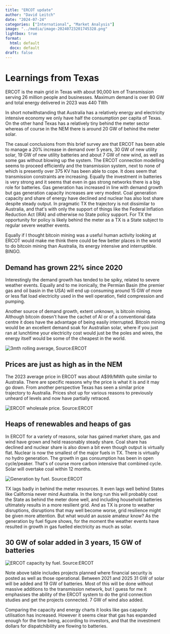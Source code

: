 ```yaml
---
title: "ERCOT update"
author: "David Leitch"
date: "2024-07-24"
categories: ["International", "Market Analysis"]
image: "../media/image-20240723201745328.png"
lightbox: true
format:
  html: default
  docx: default
draft: false
---
```


# Learnings from Texas

ERCOT is the main grid in Texas with about 90,000 km of Transmission serving 26 million people and businesses. Maximum demand is over 80 GW and total energy delivered in 2023 was 440 TWh

In short notwithstanding that Australia has a relatively energy and electricity intensive economy we only have half the consumption per capita of Texas. On the other hand Texas has a relatively tiny behind the meter sector whereas of course in the NEM there is around 20 GW of behind the meter solar.

The casual conclusions from this brief survey are that ERCOT has been able to manage a 20% increase in demand over 5 years, 30 GW of new utility solar, 19 GW of new utility batteries and about 7 GW of new wind, as well as some gas without blowing up the system. The ERCOT connection modelling seems to proceed efficiently and the transmission system, next to none of which is presently over 375 KV has been able to cope. It does seem that transmission constraints are increasing. Equally the investment in batteries is very strong and it seems that even in gas strong networks there is a big role for batteries. Gas generation has increased in line with demand growth but gas generation capacity increases are very modest. Coal generation capacity and share of energy have declined and nuclear has also lost share despite steady output. In pragmatic TX the trajectory is not dissimilar to Australia, and that's with only the support of things like the Federal Inflation Reduction Act (IRA) and otherwise no State policy support. For TX the opportunity for policy is likely behind the meter as a TX is a State subject to regular severe weather events.

Equally if I thought bitcoin mining was a useful human activity looking at ERCOT would make me think there could be few better places in the world to do bitcoin mining than Australia, its energy intensive and interruptible. BINGO. 

## Demand has grown 22% since 2020 

Interestingly the demand growth has tended to be spiky, related to severe weather events. Equally and to me ironically, the Permian Basin (the premier gas and oil basin in the USA) will end up consuming around 15 GW of more or less flat load electricity used in the well operation, field compression and pumping.

Another source of demand growth, extent unknown, is bitcoin mining. Although bitcoin doesn't have the cachet of AI or of a conventional data centre it does have the advantage of being easily interrupted. Bitcoin mining would be an excellent demand soak for Australian solar, where if you just ran at lunchtime your electricity cost would just be the poles and wires, the energy itself would be some of the cheapest in the world.

![3mth rolling average, Source:ERCOT](../media/image-20240723201745328.png)

## Prices are just as high as in the NEM

The 2023 average price in ERCOT was about A$99/MWh quite similar to Australia. There are specific reasons why the price is what it is and it may go down. From another perspective Texas has seen a similar price trajectory to Australia. Prices shot up for various reasons to previously unheard of levels and now have partially retraced.

![ERCOT wholesale price. Source:ERCOT](../media/image-20240720203958702.png)

## Heaps of renewables and heaps of gas

In ERCOT for a variety of reasons, solar has gained market share, gas and wind have grown and held reasonably steady share. Coal share has declined and nuclear share is also down a bit even though output is virtually flat. Nuclear is now the smallest of the major fuels in TX. There is virtually no hydro generation. The growth in gas consumption has been in open cycle/peaker. That's of course more carbon intensive that combined cycle.  Solar will overtake coal within 12 months.

![Generation by fuel. Source:ERCOT](../media/image-20240723202343745.png)

TX lags badly in behind the meter resources. It even lags well behind States like California never mind Australia. In the long run this will probably cost the State as behind the meter done well, and including household batteries ultimately results in a more resilient grid. And as TX is prone to weather disruptions, disruptions that may well become worse, grid resilience might be given more attention. But what would an aussie amateur know? As the generation by fuel figure shows, for the moment the weather events have resulted in growth in gas fuelled electricity as much as solar.

## 30 GW of solar added in 3 years, 15 GW of batteries

![ERCOT capacity by fuel. Source:ERCOT](../media/image-20240724115356524.png)

Note above table includes projects planned where financial security is posted as well as those operational. Between 2021 and 2025  31 GW of solar will be added and 19 GW of batteries. Most of this will be done without massive additions to the transmission network, but I guess for me  it emphasises the ability of the ERCOT system to do the grid connection studies and get the projects connected. 7 GW of wind also added.

 Comparing the capacity and energy charts it looks like gas capacity utilisation has increased. However it seems clear that gas has expanded enough for the time being, according to investors, and that the investment dollars for dispatchibility are flowing to batteries.